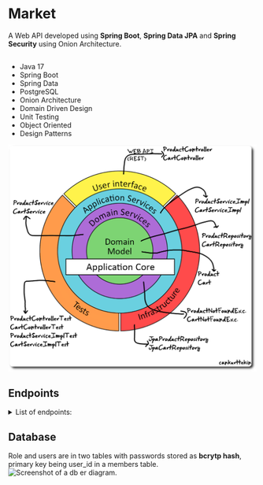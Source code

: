# Market
 
A Web API developed using **Spring Boot**, **Spring Data JPA** and **Spring Security** using Onion Architecture.

##
- Java 17
- Spring Boot
- Spring Data
- PostgreSQL
- Onion Architecture
- Domain Driven Design
- Unit Testing
- Object Oriented
- Design Patterns

  
<img src="architecture-of-project.png"
     alt="Architecture"
     height="">

## Endpoints
<details>
  <summary>List of endpoints:</summary>
<br>
 
GET
/api/products 
Retrieve all products
ROLE=EMPLOYEE

POST
/api/products
Create new product
ROLE=MANAGER

GET
/api/products/{id}
Retrieve product by id
ROLE=EMPLOYEE

PUT
/api/products/{id}
Update product by id
ROLE=MANAGER

DELETE
/api/products/{id}
Delete product by id
ROLE=ADMIN

DELETE
/api/products/
Delete all products!
ROLE=ADMIN

GET
/api/products/available
Retrieve all available products
ROLE=EMPLOYEE

</details>


## Database
Role and users are in two tables with passwords stored as **bcrytp hash**, primary key being user_id in a members table.
<br>
![Screenshot of a db er diagram.](/images/db-diagram.png)
